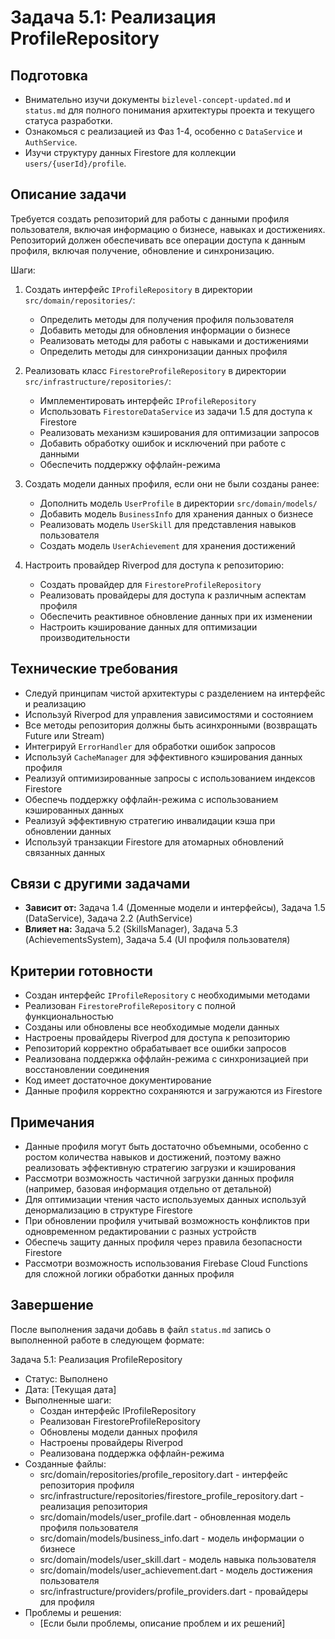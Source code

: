 # Задача 5.1: Реализация ProfileRepository

## Подготовка
- Внимательно изучи документы `bizlevel-concept-updated.md` и `status.md` для полного понимания архитектуры проекта и текущего статуса разработки.
- Ознакомься с реализацией из Фаз 1-4, особенно с `DataService` и `AuthService`.
- Изучи структуру данных Firestore для коллекции `users/{userId}/profile`.

## Описание задачи
Требуется создать репозиторий для работы с данными профиля пользователя, включая информацию о бизнесе, навыках и достижениях. Репозиторий должен обеспечивать все операции доступа к данным профиля, включая получение, обновление и синхронизацию.

Шаги:
1. Создать интерфейс `IProfileRepository` в директории `src/domain/repositories/`:
   - Определить методы для получения профиля пользователя
   - Добавить методы для обновления информации о бизнесе
   - Реализовать методы для работы с навыками и достижениями
   - Определить методы для синхронизации данных профиля

2. Реализовать класс `FirestoreProfileRepository` в директории `src/infrastructure/repositories/`:
   - Имплементировать интерфейс `IProfileRepository`
   - Использовать `FirestoreDataService` из задачи 1.5 для доступа к Firestore
   - Реализовать механизм кэширования для оптимизации запросов
   - Добавить обработку ошибок и исключений при работе с данными
   - Обеспечить поддержку оффлайн-режима

3. Создать модели данных профиля, если они не были созданы ранее:
   - Дополнить модель `UserProfile` в директории `src/domain/models/`
   - Добавить модель `BusinessInfo` для хранения данных о бизнесе
   - Реализовать модель `UserSkill` для представления навыков пользователя
   - Создать модель `UserAchievement` для хранения достижений

4. Настроить провайдер Riverpod для доступа к репозиторию:
   - Создать провайдер для `FirestoreProfileRepository`
   - Реализовать провайдеры для доступа к различным аспектам профиля
   - Обеспечить реактивное обновление данных при их изменении
   - Настроить кэширование данных для оптимизации производительности

## Технические требования
- Следуй принципам чистой архитектуры с разделением на интерфейс и реализацию
- Используй Riverpod для управления зависимостями и состоянием
- Все методы репозитория должны быть асинхронными (возвращать Future или Stream)
- Интегрируй `ErrorHandler` для обработки ошибок запросов
- Используй `CacheManager` для эффективного кэширования данных профиля
- Реализуй оптимизированные запросы с использованием индексов Firestore
- Обеспечь поддержку оффлайн-режима с использованием кэшированных данных
- Реализуй эффективную стратегию инвалидации кэша при обновлении данных
- Используй транзакции Firestore для атомарных обновлений связанных данных

## Связи с другими задачами
- **Зависит от:** Задача 1.4 (Доменные модели и интерфейсы), Задача 1.5 (DataService), Задача 2.2 (AuthService)
- **Влияет на:** Задача 5.2 (SkillsManager), Задача 5.3 (AchievementsSystem), Задача 5.4 (UI профиля пользователя)

## Критерии готовности
- Создан интерфейс `IProfileRepository` с необходимыми методами
- Реализован `FirestoreProfileRepository` с полной функциональностью
- Созданы или обновлены все необходимые модели данных
- Настроены провайдеры Riverpod для доступа к репозиторию
- Репозиторий корректно обрабатывает все ошибки запросов
- Реализована поддержка оффлайн-режима с синхронизацией при восстановлении соединения
- Код имеет достаточное документирование
- Данные профиля корректно сохраняются и загружаются из Firestore

## Примечания
- Данные профиля могут быть достаточно объемными, особенно с ростом количества навыков и достижений, поэтому важно реализовать эффективную стратегию загрузки и кэширования
- Рассмотри возможность частичной загрузки данных профиля (например, базовая информация отдельно от детальной)
- Для оптимизации чтения часто используемых данных используй денормализацию в структуре Firestore
- При обновлении профиля учитывай возможность конфликтов при одновременном редактировании с разных устройств
- Обеспечь защиту данных профиля через правила безопасности Firestore
- Рассмотри возможность использования Firebase Cloud Functions для сложной логики обработки данных профиля

## Завершение
После выполнения задачи добавь в файл `status.md` запись о выполненной работе в следующем формате:

Задача 5.1: Реализация ProfileRepository
* Статус: Выполнено
* Дата: [Текущая дата]
* Выполненные шаги:
    * Создан интерфейс IProfileRepository
    * Реализован FirestoreProfileRepository
    * Обновлены модели данных профиля
    * Настроены провайдеры Riverpod
    * Реализована поддержка оффлайн-режима
* Созданные файлы:
    * src/domain/repositories/profile_repository.dart - интерфейс репозитория профиля
    * src/infrastructure/repositories/firestore_profile_repository.dart - реализация репозитория
    * src/domain/models/user_profile.dart - обновленная модель профиля пользователя
    * src/domain/models/business_info.dart - модель информации о бизнесе
    * src/domain/models/user_skill.dart - модель навыка пользователя
    * src/domain/models/user_achievement.dart - модель достижения пользователя
    * src/infrastructure/providers/profile_providers.dart - провайдеры для профиля
* Проблемы и решения:
    * [Если были проблемы, описание проблем и их решений]
